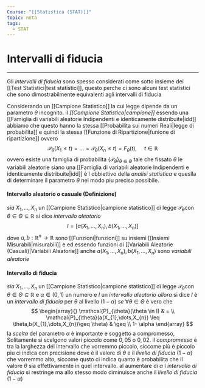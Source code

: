 ```yaml
---
Course: "[[Statistica (STAT)]]"
topic: nota
tags:
  - STAT
---
```

# Intervalli di fiducia
---
Gli _intervalli di fiducia_ sono spesso considerati come sotto insieme dei [[Test Statistici|test statistici]], questo perche ci sono alcuni test statistici che sono dimostrabilmente equivalenti agli intervalli di fiducia


Considerando un [[Campione Statistico]]  la cui legge dipende da un parametro $\theta$ incognito. il _[[Campione Statistico|campione]]_ essendo una [[Famiglia di variabili aleatorie Indipendenti e identicamente distribuite|idd]] abbiamo che questo hanno  la stessa [[Probabilita sui numeri Reali|legge di probabilita]] e quindi la stessa [[Funzione di Ripartizione|funione di ripartizione]] ovvero $$\mathcal{P}_{\theta}(X_{1}\leq t)= \dots=\mathcal{P}_{\theta}(X_{n}\leq t)= F_{\theta}(t), \ \ \ \ \ t \in  \mathbb{R}$$ovvero esiste una famiglia di probabilita $\{ \mathcal{P}_{\theta} \}_{\theta \in \Theta}$ tale che fissato $\theta$ le variabili aleatorie siano una [[Famiglia di variabili aleatorie Indipendenti e identicamente distribuite|idd]] 
è l obbiettivo della _analisi statistica_ e queslla di determinare il parametro $\theta$ nel modo piu preciso possibile.


#### Intervallo aleatorio o casuale (Definizione)
_sia_ $X_{1},\dots,X_{n}$ un [[Campione Statistico|campione statistico]] di legge $\mathcal{P}_{\theta}$con $\theta \in \Theta \subseteq \mathbb{R}$ si dice  _intervallo aleotorio_ $$I=[a( X_{1},\dots,X_{n}),b(X_{1},\dots,X_{n})]$$ dove $a,b: \mathbb{R}^{n} \rightarrow \mathbb{R}$ sono [[Funzioni|funzioni]] su insiemi [[Insiemi Misurabili|misurabili]] e ed essendo funzioni di [[Variabili Aleatorie (Casuali)|Variabili Aleatorie]] anche $a( X_{1},\dots,X_{n}),b(X_{1},\dots,X_{n})$ sono _variabili aleatorie_

#### Intervallo di fiducia
_sia_  $X_{1},\dots,X_{n}$ un [[Campione Statistico|campione statistico]] di legge $\mathcal{P}_{\theta}$con $\theta \in \Theta \subseteq \mathbb{R}$ e $\alpha \in (0,1)$ un numero e $I$ un _intervallo aleatorio_ 
_allora_ si dice $I$ è un _intervallo di fiducia_ per $\theta$ al livello $(1-\alpha)$
_se_ $\forall  \theta \in  \Theta$  è vero che$$
\begin{array}{}
\mathcal{P}_{\theta}(\theta \in  I) & = \\
 \mathcal{P}_{\theta}(a(X_{1},\dots,X_{n}) \leq \theta,b(X_{1},\dots,X_{n})\geq \theta)  & \geq \\
 1- \alpha
\end{array}
$$
la _scelta_ del parametro $\alpha$ è importante e soggetto a compromesso, Solitamente si scelgono valori piccolo come $0,05$ o $0,02$.
il _compromesso_ è tra la larghezza del intervallo che vorremmo piccolo, siccome più è piccolo piu ci indica con precisione dove è il valore di $\theta$ e il _livello di fiducia_ ($1-\alpha$) che vorremmo alto, siccome qusto ci indica quanto è probabilita che il valore $\theta$ sia effettivamente in quel intervallo.
al aumentare di $\alpha$ l _intervallo di fiducia_ si restringe ma allo stesso modo diminuisce anche il _livello di fiducia_ $(1-\alpha)$ 




